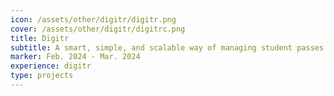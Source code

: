 ```yaml
---
icon: /assets/other/digitr/digitr.png
cover: /assets/other/digitr/digitrc.png
title: Digitr
subtitle: A smart, simple, and scalable way of managing student passes
marker: Feb. 2024 - Mar. 2024
experience: digitr
type: projects 
---
```

